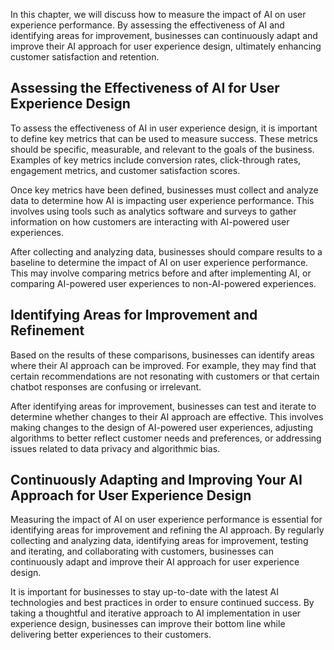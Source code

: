 

In this chapter, we will discuss how to measure the impact of AI on user experience performance. By assessing the effectiveness of AI and identifying areas for improvement, businesses can continuously adapt and improve their AI approach for user experience design, ultimately enhancing customer satisfaction and retention.

Assessing the Effectiveness of AI for User Experience Design
------------------------------------------------------------

To assess the effectiveness of AI in user experience design, it is important to define key metrics that can be used to measure success. These metrics should be specific, measurable, and relevant to the goals of the business. Examples of key metrics include conversion rates, click-through rates, engagement metrics, and customer satisfaction scores.

Once key metrics have been defined, businesses must collect and analyze data to determine how AI is impacting user experience performance. This involves using tools such as analytics software and surveys to gather information on how customers are interacting with AI-powered user experiences.

After collecting and analyzing data, businesses should compare results to a baseline to determine the impact of AI on user experience performance. This may involve comparing metrics before and after implementing AI, or comparing AI-powered user experiences to non-AI-powered experiences.

Identifying Areas for Improvement and Refinement
------------------------------------------------

Based on the results of these comparisons, businesses can identify areas where their AI approach can be improved. For example, they may find that certain recommendations are not resonating with customers or that certain chatbot responses are confusing or irrelevant.

After identifying areas for improvement, businesses can test and iterate to determine whether changes to their AI approach are effective. This involves making changes to the design of AI-powered user experiences, adjusting algorithms to better reflect customer needs and preferences, or addressing issues related to data privacy and algorithmic bias.

Continuously Adapting and Improving Your AI Approach for User Experience Design
-------------------------------------------------------------------------------

Measuring the impact of AI on user experience performance is essential for identifying areas for improvement and refining the AI approach. By regularly collecting and analyzing data, identifying areas for improvement, testing and iterating, and collaborating with customers, businesses can continuously adapt and improve their AI approach for user experience design.

It is important for businesses to stay up-to-date with the latest AI technologies and best practices in order to ensure continued success. By taking a thoughtful and iterative approach to AI implementation in user experience design, businesses can improve their bottom line while delivering better experiences to their customers.

